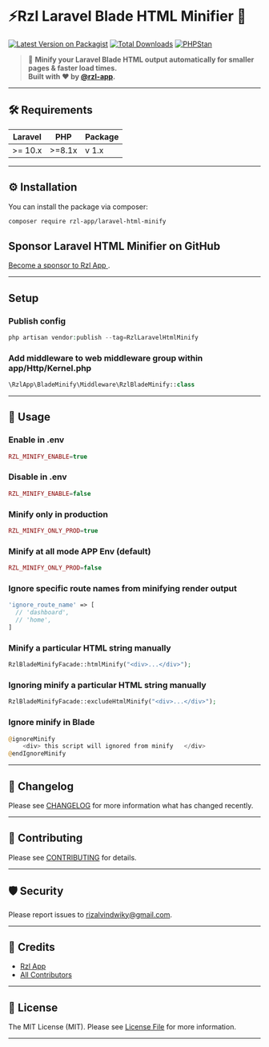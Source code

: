 # ⚡️Rzl Laravel Blade HTML Minifier 🚀

[![Latest Version on Packagist](https://img.shields.io/packagist/v/rzl-app/laravel-html-minify.svg?style=flat-rounded)](https://packagist.org/packages/rzl-app/laravel-html-minify)
[![Total Downloads](https://img.shields.io/packagist/dt/rzl-app/laravel-html-minify.svg?style=flat-rounded)](https://packagist.org/packages/rzl-app/laravel-html-minify)
[![PHPStan](https://img.shields.io/badge/phpstan-level%208-brightgreen?style=flat-rounded)](https://phpstan.org)

> 🚀 **Minify your Laravel Blade HTML output automatically for smaller pages & faster load times.**  
> **Built with ❤️ by [@rzl-app](https://github.com/rzl-app).**

---

## 🛠 Requirements

| Laravel  | PHP     | Package |
| -------- | ------- | ------- |
| \>= 10.x | \>=8.1x | v 1.x   |

---

## ⚙️ Installation

You can install the package via composer:

```bash
composer require rzl-app/laravel-html-minify
```

## Sponsor Laravel HTML Minifier on GitHub

[Become a sponsor to Rzl App
](https://github.com/sponsors/rzl-app).

---

## Setup

### Publish config

```php
php artisan vendor:publish --tag=RzlLaravelHtmlMinify
```

### Add middleware to web middleware group within app/Http/Kernel.php

```php
\RzlApp\BladeMinify\Middleware\RzlBladeMinify::class
```

---

## 🚀 Usage

### Enable in .env

```php
RZL_MINIFY_ENABLE=true
```

### Disable in .env

```php
RZL_MINIFY_ENABLE=false
```

### Minify only in production

```php
RZL_MINIFY_ONLY_PROD=true
```

### Minify at all mode APP Env (default)

```php
RZL_MINIFY_ONLY_PROD=false
```

### Ignore specific route names from minifying render output

```php
'ignore_route_name' => [
  // 'dashboard',
  // 'home',
]
```

### Minify a particular HTML string manually

```php
RzlBladeMinifyFacade::htmlMinify("<div>...</div>");
```

### Ignoring minify a particular HTML string manually

```php
RzlBladeMinifyFacade::excludeHtmlMinify("<div>...</div>");
```

### Ignore minify in Blade

```php
@ignoreMinify
    <div> this script will ignored from minify   </div>
@endIgnoreMinify
```

---

## 📝 Changelog

Please see [CHANGELOG](CHANGELOG.md) for more information what has changed recently.

---

## 🤝 Contributing

Please see [CONTRIBUTING](CONTRIBUTING.md) for details.

---

## 🛡 Security

Please report issues to [rizalvindwiky@gmail.com](mailto:rizalvindwiky@gmail.com).

---

## 🙌 Credits

- [Rzl App](https://github.com/rzl-app)
- [All Contributors](../../contributors)

---

## 📜 License

The MIT License (MIT). Please see [License File](LICENSE.md) for more information.

---
